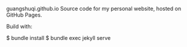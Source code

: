 guangshuqi.github.io
Source code for my personal website, hosted on GitHub Pages.

Build with:

$ bundle install
$ bundle exec jekyll serve

